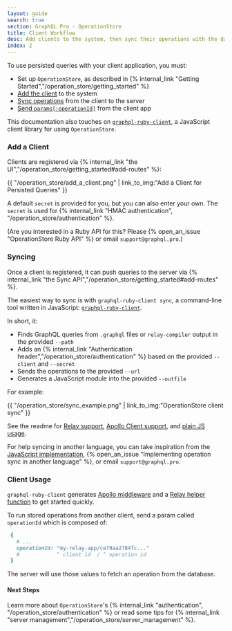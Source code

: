 ```yaml
---
layout: guide
search: true
section: GraphQL Pro - OperationStore
title: Client Workflow
desc: Add clients to the system, then sync their operations with the database.
index: 2
---
```


To use persisted queries with your client application, you must:

- Set up `OperationStore`, as described in {% internal_link "Getting Started","/operation_store/getting_started" %}
- [Add the client](#add-a-client) to the system
- [Sync operations](#syncing) from the client to the server
- [Send `params[:operationId]`](#client-usage) from the client app

This documentation also touches on [`graphql-ruby-client`](https://github.com/rmosolgo/graphql-ruby-client), a JavaScript client library for using `OperationStore`.

### Add a Client

Clients are registered via {% internal_link "the UI","/operation_store/getting_started#add-routes" %}:

{{ "/operation_store/add_a_client.png" | link_to_img:"Add a Client for Persisted Queries" }}

A default `secret` is provided for you, but you can also enter your own. The `secret` is used for {% internal_link "HMAC authentication", "/operation_store/authentication" %}.

(Are you interested in a Ruby API for this? Please {% open_an_issue "OperationStore Ruby API" %} or email `support@graphql.pro`.)

### Syncing

Once a client is registered, it can push queries to the server via {% internal_link "the Sync API","/operation_store/getting_started#add-routes" %}.

The easiest way to sync is with `graphql-ruby-client sync`, a command-line tool written in JavaScript: [`graphql-ruby-client`](https://github.com/rmosolgo/graphql-ruby-client).

In short, it:

- Finds GraphQL queries from `.graphql` files or `relay-compiler` output in the provided `--path`
- Adds an {% internal_link "Authentication header","/operation_store/authentication" %} based on the provided `--client` and `--secret`
- Sends the operations to the provided `--url`
- Generates a JavaScript module into the provided `--outfile`

For example:

{{ "/operation_store/sync_example.png" | link_to_img:"OperationStore client sync" }}

See the readme for [Relay support](https://github.com/rmosolgo/graphql-ruby-client#use-with-relay), [Apollo Client support](https://github.com/rmosolgo/graphql-ruby-client#use-with-apollo-client), and [plain JS usage](https://github.com/rmosolgo/graphql-ruby-client#use-with-plain-javascript).



For help syncing in another language, you can take inspiration from the [JavaScript implementation](https://github.com/rmosolgo/graphql-ruby-client), {% open_an_issue "Implementing operation sync in another language" %}, or email `support@graphql.pro`.

### Client Usage

`graphql-ruby-client` generates [Apollo middleware](https://github.com/rmosolgo/graphql-ruby-client#use-with-apollo-client) and a [Relay helper function](https://github.com/rmosolgo/graphql-ruby-client#use-with-relay) to get started quickly.

To run stored operations from another client, send a param called `operationId` which is composed of:


```ruby
 {
   # ...
   operationId: "my-relay-app/ce79aa2784fc..."
   #            ^ client id  / ^ operation id
 }
```

The server will use those values to fetch an operation from the database.

#### Next Steps

Learn more about `OperationStore`'s {% internal_link "authentication", "/operation_store/authentication" %} or read some tips for {% internal_link "server management","/operation_store/server_management" %}.
